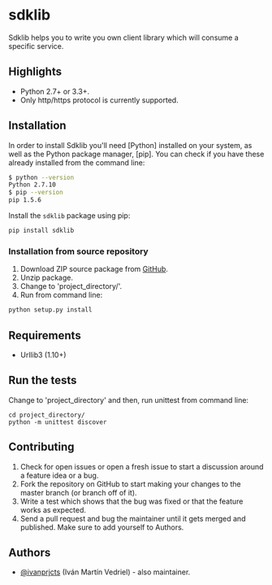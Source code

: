 # sdklib

Sdklib helps you to write you own client library which will consume a specific service.


## Highlights

* Python 2.7+ or 3.3+.
* Only http/https protocol is currently supported.


## Installation

In order to install Sdklib you'll need [Python] installed on your system, as well as the Python package manager, [pip]. 
You can check if you have these already installed from the command line:

```bash
$ python --version
Python 2.7.10
$ pip --version
pip 1.5.6
```


Install the `sdklib` package using pip:

```bash
pip install sdklib
```


### Installation from source repository
 
1. Download ZIP source package from [GitHub](https://github.com/ivanprjcts/sdklib).
2. Unzip package.
3. Change to 'project_directory/'.
4. Run from command line:
```bash
python setup.py install
```

## Requirements

* Urllib3 (1.10+)


## Run the tests

Change to 'project_directory' and then, run unittest from command line:
```
cd project_directory/
python -m unittest discover
```


## Contributing

1. Check for open issues or open a fresh issue to start a discussion around a feature idea or a bug.
2. Fork the repository on GitHub to start making your changes to the master branch (or branch off of it).
3. Write a test which shows that the bug was fixed or that the feature works as expected.
4. Send a pull request and bug the maintainer until it gets merged and published. Make sure to add yourself to Authors.


## Authors

* [@ivanprjcts](https://github.com/ivanprjcts) (Iván Martín Vedriel) - also maintainer.